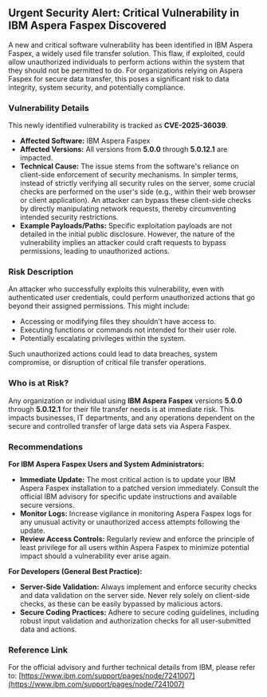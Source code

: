 ## Urgent Security Alert: Critical Vulnerability in IBM Aspera Faspex Discovered

A new and critical software vulnerability has been identified in IBM Aspera Faspex, a widely used file transfer solution. This flaw, if exploited, could allow unauthorized individuals to perform actions within the system that they should not be permitted to do. For organizations relying on Aspera Faspex for secure data transfer, this poses a significant risk to data integrity, system security, and potentially compliance.

### Vulnerability Details

This newly identified vulnerability is tracked as **CVE-2025-36039**.

*   **Affected Software:** IBM Aspera Faspex
*   **Affected Versions:** All versions from **5.0.0** through **5.0.12.1** are impacted.
*   **Technical Cause:** The issue stems from the software's reliance on client-side enforcement of security mechanisms. In simpler terms, instead of strictly verifying all security rules on the server, some crucial checks are performed on the user's side (e.g., within their web browser or client application). An attacker can bypass these client-side checks by directly manipulating network requests, thereby circumventing intended security restrictions.
*   **Example Payloads/Paths:** Specific exploitation payloads are not detailed in the initial public disclosure. However, the nature of the vulnerability implies an attacker could craft requests to bypass permissions, leading to unauthorized actions.

### Risk Description

An attacker who successfully exploits this vulnerability, even with authenticated user credentials, could perform unauthorized actions that go beyond their assigned permissions. This might include:

*   Accessing or modifying files they shouldn't have access to.
*   Executing functions or commands not intended for their user role.
*   Potentially escalating privileges within the system.

Such unauthorized actions could lead to data breaches, system compromise, or disruption of critical file transfer operations.

### Who is at Risk?

Any organization or individual using **IBM Aspera Faspex** versions **5.0.0** through **5.0.12.1** for their file transfer needs is at immediate risk. This impacts businesses, IT departments, and any operations dependent on the secure and controlled transfer of large data sets via Aspera Faspex.

### Recommendations

**For IBM Aspera Faspex Users and System Administrators:**

*   **Immediate Update:** The most critical action is to update your IBM Aspera Faspex installation to a patched version immediately. Consult the official IBM advisory for specific update instructions and available secure versions.
*   **Monitor Logs:** Increase vigilance in monitoring Aspera Faspex logs for any unusual activity or unauthorized access attempts following the update.
*   **Review Access Controls:** Regularly review and enforce the principle of least privilege for all users within Aspera Faspex to minimize potential impact should a vulnerability ever arise again.

**For Developers (General Best Practice):**

*   **Server-Side Validation:** Always implement and enforce security checks and data validation on the server side. Never rely solely on client-side checks, as these can be easily bypassed by malicious actors.
*   **Secure Coding Practices:** Adhere to secure coding guidelines, including robust input validation and authorization checks for all user-submitted data and actions.

### Reference Link

For the official advisory and further technical details from IBM, please refer to:
[https://www.ibm.com/support/pages/node/7241007](https://www.ibm.com/support/pages/node/7241007)